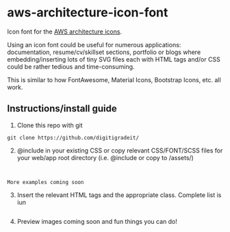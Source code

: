 # aws-architecture-icon-font

Icon font for the [AWS architecture icons](https://aws.amazon.com/architecture/icons/).

Using an icon font could be useful for numerous applications: documentation, resume/cv/skillset sections, portfolio or blogs where embedding/inserting lots of tiny SVG files each with HTML tags and/or CSS could be rather tedious and time-consuming.

This is similar to how FontAwesome, Material Icons, Bootstrap Icons, etc. all work.

## Instructions/install guide

1. Clone this repo with git
```
git clone https://github.com/digitigradeit/
```

2. @include in your existing CSS or copy relevant CSS/FONT/SCSS files for your web/app root directory (i.e. @include  or copy to /assets/)
```


More examples coming soon

```

3. Insert the relevant HTML tags and the appropriate class. Complete list is iun
```

```

4. Preview images coming soon and fun things you can do!
